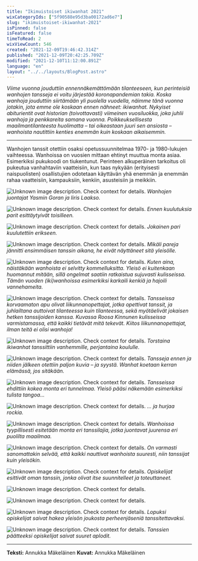 ```yaml
---
title: "Ikimuistoiset ikiwanhat 2021"
wixCategoryIds: ["5f90588e95d3ba00172ad6e7"]
slug: "ikimuistoiset-ikiwanhat-2021"
isPinned: false
isFeatured: false
timeToRead: 2
wixViewCount: 546
created: "2021-12-09T19:46:42.314Z"
published: "2021-12-09T20:42:25.709Z"
modified: "2021-12-10T11:12:00.891Z"
language: "en"
layout: "../../layouts/BlogPost.astro"
---
```

*Viime vuonna jouduttiin ennennäkemättömään tilanteeseen, kun perinteisiä wanhojen tansseja ei voitu järjestää koronapandemian takia. Koska wanhoja jouduttiin siirtämään yli puolella vuodella, näimme tänä vuonna jotakin, jota emme ole koskaan ennen nähneet: ikiwanhat. Nykyiset abiturientit ovat historian (toivottavasti) viimeinen vuosiluokka, joka juhlii wanhoja ja penkkareita samana vuonna.  Poikkeuksellisesta maailmantilanteesta huolimatta – tai oikeastaan juuri sen ansiosta – wanhoista nautittiin kenties enemmän kuin koskaan aikaisemmin.*

---

Wanhojen tanssit otettiin osaksi opetussuunnitelmaa 1970- ja 1980-lukujen vaihteessa. Wanhoissa on vuosien mittaan ehtinyt muuttua monta asiaa. Esimerkiksi pukukoodi on tiukentunut. Perinteen alkuperäinen tarkoitus oli pukeutua vanhahtaviin vaatteisiin, kun taas nykyään (erityisesti naispuolisten) osallistujien odotetaan käyttävän yhä enemmän ja enemmän rahaa vaatteisiin, kampauksiin, kenkiin, asusteisiin ja meikkiin.

![Unknown image description. Check context for details.](https://static.wixstatic.com/media/18093e_f40d082e06cf41a8bb3a3473096b0d62~mv2.jpg) <!-- Original name: juontajat.jpg -->
*Wanhojen juontajat Yasmin Goran ja Iiris Laakso.*

![Unknown image description. Check context for details.](https://static.wixstatic.com/media/18093e_a0ebef8897924e388698c6de5efd4127~mv2.jpg) <!-- Original name: kumarrus.jpg -->
*Ennen kuulutuksia parit esittäytyivät toisilleen.*

![Unknown image description. Check context for details.](https://static.wixstatic.com/media/18093e_1c411a422f5e4ceaaf13be693dac0d08~mv2.jpg) <!-- Original name: parienesittely.jpg -->
*Jokainen pari kuulutettiin erikseen.*

![Unknown image description. Check context for details.](https://static.wixstatic.com/media/18093e_8000f0e40dff44efac7b3893192a88ad~mv2.jpg) <!-- Original name: ekatanssi.jpg -->
*Mikäli pareja jännitti ensimmäisen tanssin aikana, he eivät näyttäneet sitä yleisölle.*

![Unknown image description. Check context for details.](https://static.wixstatic.com/media/18093e_092d081cfafe4aedb1915de4b4ae775c~mv2.jpg) <!-- Original name: kenkä.jpg -->
*Kuten aina, näistäkään wanhoista ei selvitty kommelluksitta. Yleisö ei kuitenkaan huomannut mitään, sillä ongelmat saatiin ratkaistua sujuvasti kulisseissa. Tämän vuoden (iki)wanhoissa esimerkiksi karkaili kenkiä ja hajoili vannehameita.*

![Unknown image description. Check context for details.](https://static.wixstatic.com/media/18093e_769ae2c33ad147ca866d63984521c49e~mv2.jpg) <!-- Original name: kulisseissaope.jpg -->
*Tansseissa korvaamaton apu olivat liikunnanopettajat, jotka opettivat tanssit, ja juhlailtana auttoivat tilanteessa kuin tilanteessa, sekä myötäelivät jokaisen hetken tanssijoiden kanssa. Kuvassa Roosa Kinnunen kulisseissa varmistamassa, että kaikki tietävät mitä tekevät. Kiitos liikunnanopettajat, ilman teitä ei olisi wanhoja!*

![Unknown image description. Check context for details.](https://static.wixstatic.com/media/18093e_c05c5ce0f7b346699eaf61cb29db521b~mv2.jpg) <!-- Original name: jalallakoreasti.jpg -->
*Torstaina ikiwanhat tanssittiin vanhemmille, perjantaina koululle.*

![Unknown image description. Check context for details.](https://static.wixstatic.com/media/18093e_d2a199bf2911403da891a123611e8bc2~mv2.jpg) <!-- Original name: väliaika.jpg -->
*Tansseja ennen ja niiden jälkeen otettiin paljon kuvia – ja syystä. Wanhat koetaan kerran elämässä, jos sitäkään.*

![Unknown image description. Check context for details.](https://static.wixstatic.com/media/18093e_faa435572b2c45ee9bedd22382ac7420~mv2.jpg) <!-- Original name: kuusela.jpg -->
*Tansseissa ehdittiin kokea monta eri tunnelmaa. Yleisö pääsi näkemään esimerkiksi tulista tangoa...*

![Unknown image description. Check context for details.](https://static.wixstatic.com/media/18093e_9f4bbb985de745f68ab30168cfc88861~mv2.jpg) <!-- Original name: tokataivutus.jpg -->
*... ja hurjaa rockia.*

![Unknown image description. Check context for details.](https://static.wixstatic.com/media/18093e_8aed7a3dcbf04f30bd59b1db02b8eb6a~mv2.jpg) <!-- Original name: taivutus.jpg -->
*Wanhoissa tyypillisesti esitetään monta eri tanssilajia, jotka juontavat juurensa eri puolilta maailmaa.*

![Unknown image description. Check context for details.](https://static.wixstatic.com/media/18093e_01ab28bab8f04e19bb6687ec60ba1971~mv2.jpg) <!-- Original name: hauskaa.jpg -->
*On varmasti sanomattakin selvää, että kaikki nauttivat wanhoista suuresti, niin tanssijat kuin yleisökin.*

![Unknown image description. Check context for details.](https://static.wixstatic.com/media/18093e_d173cbf456724377bec3f1211d63a2d5~mv2.jpg) <!-- Original name: omatanssialku.jpg -->
*Opiskelijat esittivät oman tanssin, jonka olivat itse suunnitelleet ja toteuttaneet.*

![Unknown image description. Check context for details.](https://static.wixstatic.com/media/18093e_f4969564fb614eec947e11362377f49a~mv2.jpg) <!-- Original name: omatanssiloppu1.jpg -->

![Unknown image description. Check context for details.](https://static.wixstatic.com/media/18093e_2f8305106d6d4541a9f306f18dd46958~mv2.jpg) <!-- Original name: omatanssiloppu2.jpg -->

![Unknown image description. Check context for details.](https://static.wixstatic.com/media/18093e_4889cd74b05f4959bf345c39c393e27f~mv2.jpg) <!-- Original name: hakutanssi.JPG -->
*Lopuksi opiskelijat saivat hakea yleisön joukosta perheenjäseniä tanssitettavaksi.*

![Unknown image description. Check context for details.](https://static.wixstatic.com/media/18093e_c098e058ed8b410188428db4356980a0~mv2.jpg) <!-- Original name: kiitos.jpg -->
*Tanssien päätteeksi opiskelijat saivat suuret aplodit.*

---

**Teksti:** Annukka Mäkeläinen
**Kuvat:** Annukka Mäkeläinen


